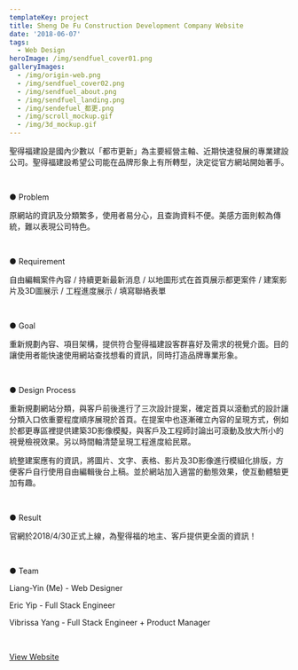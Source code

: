```yaml
---
templateKey: project
title: Sheng De Fu Construction Development Company Website
date: '2018-06-07'
tags:
  - Web Design
heroImage: /img/sendfuel_cover01.png
galleryImages:
  - /img/origin-web.png
  - /img/sendfuel_cover02.png
  - /img/sendfuel_about.png
  - /img/sendfuel_landing.png
  - /img/sendefuel_都更.png
  - /img/scroll_mockup.gif
  - /img/3d_mockup.gif
---
```

聖得福建設是國內少數以「都市更新」為主要經營主軸、近期快速發展的專業建設公司。聖得福建設希望公司能在品牌形象上有所轉型，決定從官方網站開始著手。

<br/>

● Problem

原網站的資訊及分類繁多，使用者易分心，且查詢資料不便。美感方面則較為傳統，難以表現公司特色。

<br/>

● Requirement

自由編輯案件內容 / 持續更新最新消息 / 以地圖形式在首頁展示都更案件 / 建案影片及3D圖展示 / 工程進度展示 / 填寫聯絡表單

<br/>

● Goal

重新規劃內容、項目架構，提供符合聖得福建設客群喜好及需求的視覺介面。目的讓使用者能快速使用網站查找想看的資訊，同時打造品牌專業形象。

<br/>

● Design Process

重新規劃網站分類，與客戶前後進行了三次設計提案，確定首頁以滾動式的設計讓分類入口依重要程度順序展現於首頁。在提案中也逐漸確立內容的呈現方式，例如於都更專區裡提供建築3D影像模擬，與客戶及工程師討論出可滾動及放大所小的視覺檢視效果。另以時間軸清楚呈現工程進度給民眾。

統整建案應有的資訊，將圖片、文字、表格、影片及3D影像進行模組化排版，方便客戶自行使用自由編輯後台上稿。並於網站加入適當的動態效果，使互動體驗更加有趣。

<br/>

● Result

官網於2018/4/30正式上線，為聖得福的地主、客戶提供更全面的資訊！

<br/>

● Team

Liang-Yin (Me) - Web Designer

Eric Yip - Full Stack Engineer

Vibrissa Yang - Full Stack Engineer + Product Manager

<br/>

[View Website](http://www.sendfuel.com/)
